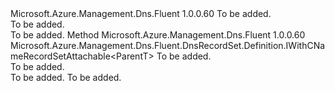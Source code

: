 <Type Name="IWithCNameRecordAlias&lt;ParentT&gt;" FullName="Microsoft.Azure.Management.Dns.Fluent.DnsRecordSet.Definition.IWithCNameRecordAlias&lt;ParentT&gt;">
  <TypeSignature Language="C#" Value="public interface IWithCNameRecordAlias&lt;ParentT&gt;" />
  <TypeSignature Language="ILAsm" Value=".class public interface auto ansi abstract IWithCNameRecordAlias`1&lt;ParentT&gt;" />
  <TypeSignature Language="DocId" Value="T:Microsoft.Azure.Management.Dns.Fluent.DnsRecordSet.Definition.IWithCNameRecordAlias`1" />
  <TypeSignature Language="VB.NET" Value="Public Interface IWithCNameRecordAlias(Of ParentT)" />
  <TypeSignature Language="F#" Value="type IWithCNameRecordAlias&lt;'ParentT&gt; = interface" />
  <AssemblyInfo>
    <AssemblyName>Microsoft.Azure.Management.Dns.Fluent</AssemblyName>
    <AssemblyVersion>1.0.0.60</AssemblyVersion>
  </AssemblyInfo>
  <TypeParameters>
    <TypeParameter Name="ParentT" />
  </TypeParameters>
  <Interfaces />
  <Docs>
    <typeparam name="ParentT">To be added.</typeparam>
    <summary>To be added.</summary>
    <remarks>To be added.</remarks>
  </Docs>
  <Members>
    <Member MemberName="WithAlias">
      <MemberSignature Language="C#" Value="public Microsoft.Azure.Management.Dns.Fluent.DnsRecordSet.Definition.IWithCNameRecordSetAttachable&lt;ParentT&gt; WithAlias (string alias);" />
      <MemberSignature Language="ILAsm" Value=".method public hidebysig newslot virtual instance class Microsoft.Azure.Management.Dns.Fluent.DnsRecordSet.Definition.IWithCNameRecordSetAttachable`1&lt;!ParentT&gt; WithAlias(string alias) cil managed" />
      <MemberSignature Language="DocId" Value="M:Microsoft.Azure.Management.Dns.Fluent.DnsRecordSet.Definition.IWithCNameRecordAlias`1.WithAlias(System.String)" />
      <MemberSignature Language="VB.NET" Value="Public Function WithAlias (alias As String) As IWithCNameRecordSetAttachable(Of ParentT)" />
      <MemberSignature Language="F#" Value="abstract member WithAlias : string -&gt; Microsoft.Azure.Management.Dns.Fluent.DnsRecordSet.Definition.IWithCNameRecordSetAttachable&lt;'ParentT&gt;" Usage="iWithCNameRecordAlias.WithAlias alias" />
      <MemberType>Method</MemberType>
      <AssemblyInfo>
        <AssemblyName>Microsoft.Azure.Management.Dns.Fluent</AssemblyName>
        <AssemblyVersion>1.0.0.60</AssemblyVersion>
      </AssemblyInfo>
      <ReturnValue>
        <ReturnType>Microsoft.Azure.Management.Dns.Fluent.DnsRecordSet.Definition.IWithCNameRecordSetAttachable&lt;ParentT&gt;</ReturnType>
      </ReturnValue>
      <Parameters>
        <Parameter Name="alias" Type="System.String" />
      </Parameters>
      <Docs>
        <param name="alias">To be added.</param>
        <summary>To be added.</summary>
        <returns>To be added.</returns>
        <remarks>To be added.</remarks>
      </Docs>
    </Member>
  </Members>
</Type>